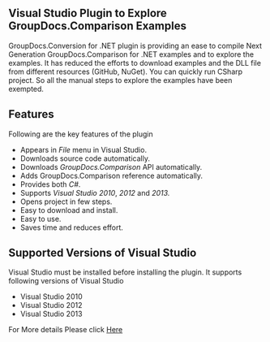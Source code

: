 ## Visual Studio Plugin to Explore GroupDocs.Comparison Examples

GroupDocs.Conversion for .NET plugin is providing an ease to compile Next Generation GroupDocs.Comparison for .NET  examples and to explore the examples. It has reduced the efforts to download examples and the DLL file from different resources (GitHub, NuGet). You can quickly run CSharp project. So all the manual steps to explore the examples have been exempted.

## Features

Following are the key features of the plugin

+ Appears in *File* menu in Visual Studio.
+ Downloads source code automatically.
+ Downloads *GroupDocs.Comparison* API automatically.
+ Adds GroupDocs.Comparison reference automatically.
+ Provides both *C#*.
+ Supports *Visual Studio 2010*, *2012* and *2013.*
+ Opens project in few steps.
+ Easy to download and install.
+ Easy to use.
+ Saves time and reduces effort.


## Supported Versions of Visual Studio

Visual Studio must be installed before installing the plugin. It supports following versions of Visual Studio
+ Visual Studio 2010
+ Visual Studio 2012
+ Visual Studio 2013

For More details Please click [Here](https://docs.groupdocs.com/display/comparisonnet/Visual+Studio+Plugin+to+Explore+GroupDocs.Comparison+Examples)
